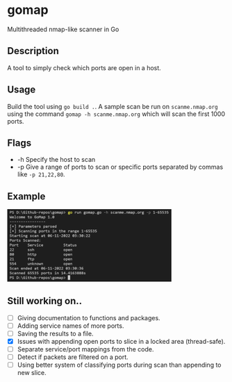 # gomap
Multithreaded nmap-like scanner in Go

## Description
A tool to simply check which ports are open in a host.

## Usage
Build the tool using `go build .`. A sample scan be run on `scanme.nmap.org` using the command `gomap -h scanme.nmap.org` which will scan the first 1000 ports.

## Flags
- -h
Specify the host to scan
- -p
Give a range of ports to scan or specific ports separated by commas like `-p 21,22,80`.

## Example
<img src="res/scan_full.png" style="height: 75%; width: 75%">

## Still working on..
- [ ] Giving documentation to functions and packages.
- [ ] Adding service names of more ports.
- [ ] Saving the results to a file.
- [x] Issues with appending open ports to slice in a locked area (thread-safe).
- [ ] Separate service/port mappings from the code.
- [ ] Detect if packets are filtered on a port.
- [ ] Using better system of classifying ports during scan than appending to new slice.